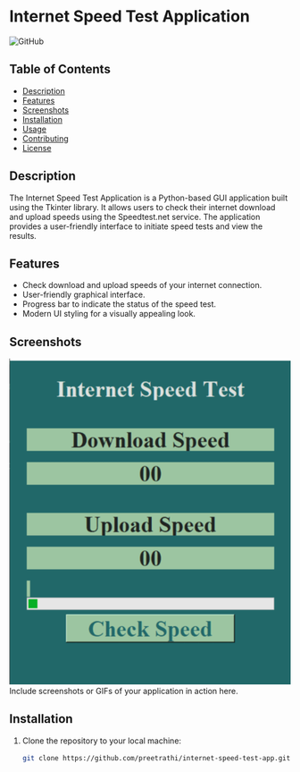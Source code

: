 # Internet Speed Test Application

![GitHub](https://github.com/preetrathi/internet_speed_test_app)

## Table of Contents
- [Description](#description)
- [Features](#features)
- [Screenshots](#screenshots)
- [Installation](#installation)
- [Usage](#usage)
- [Contributing](#contributing)
- [License](#license)

## Description

The Internet Speed Test Application is a Python-based GUI application built using the Tkinter library. It allows users to check their internet download and upload speeds using the Speedtest.net service. The application provides a user-friendly interface to initiate speed tests and view the results.

## Features

- Check download and upload speeds of your internet connection.
- User-friendly graphical interface.
- Progress bar to indicate the status of the speed test.
- Modern UI styling for a visually appealing look.

## Screenshots
![using a color picker](/internet_spped_check.gif)
Include screenshots or GIFs of your application in action here.

## Installation

1. Clone the repository to your local machine:

   ```bash
   git clone https://github.com/preetrathi/internet-speed-test-app.git

